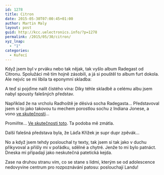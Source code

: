 ```yaml
---
id: 1278
title: Citron
date: 2015-05-30T07:00:45+01:00
author: Martin Maly
layout: post
guid: http://kcc.uelectronics.info/?p=1278
permalink: /2015/05/30/citron/
xyz_lnap:
  - "1"
categories:
  - Kuřecí
---
```

Když jsem byl v prváku nebo tak nějak, tak vyšlo album Radegast od Citronu. Spolužáci mě tím hojně zásobili, a já si pouštěl to album furt dokola. Ale nejvíc se mi líbila ta eponymní skladba:



A teď si pojďme nalít čistého vína: Díky téhle skladbě a celému albu jsem nabyl spousty falešných představ.

Například že na vrcholu Radhoště je děsivá socha Radegasta&#8230; Představoval jsem si to jako takovou tu mechem porostlou sochu z Indiana Jonese, a vono [ve skutečnosti](http://i.idnes.cz/13/031/cl6/JKR499fcc_ruzickova.jpg)&#8230;

Promiňte&#8230; [Ve skutečnosti toto](http://turiste.turistika.cz/data/photos/793/793-8ce5e3df.jpg). Ta podoba mě zmátla.

Další falešná představa byla, že Láďa Křížek je supr dupr zpěvák&#8230;

No a když jsem tehdy poslouchal ty texty, tak jsem si tak jako v duchu přikyvoval a přišly mi v pořádku, sdělné a chytré. Jenže to mi bylo patnáct. Dneska mi připadají jako neskutečná patetická kejda.

Zase na druhou stranu vím, co se stane s lidmi, kterým se od adolescence nedovyvine centrum pro rozpoznávání patosu: poslouchají Landu!